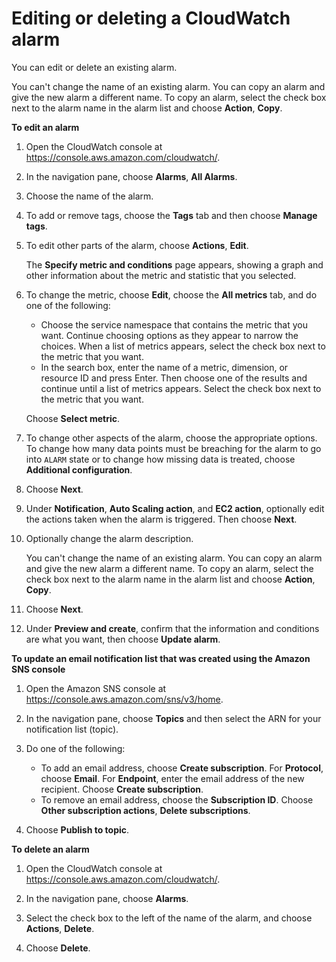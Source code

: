 # Editing or deleting a CloudWatch alarm<a name="Edit-CloudWatch-Alarm"></a>

You can edit or delete an existing alarm\.

You can't change the name of an existing alarm\. You can copy an alarm and give the new alarm a different name\. To copy an alarm, select the check box next to the alarm name in the alarm list and choose **Action**, **Copy**\.

**To edit an alarm**

1. Open the CloudWatch console at [https://console\.aws\.amazon\.com/cloudwatch/](https://console.aws.amazon.com/cloudwatch/)\.

1. In the navigation pane, choose **Alarms**, **All Alarms**\.

1. Choose the name of the alarm\.

1. To add or remove tags, choose the **Tags** tab and then choose **Manage tags**\.

1. To edit other parts of the alarm, choose **Actions**, **Edit**\.

   The **Specify metric and conditions** page appears, showing a graph and other information about the metric and statistic that you selected\.

1. To change the metric, choose **Edit**, choose the **All metrics** tab, and do one of the following:
   + Choose the service namespace that contains the metric that you want\. Continue choosing options as they appear to narrow the choices\. When a list of metrics appears, select the check box next to the metric that you want\.
   + In the search box, enter the name of a metric, dimension, or resource ID and press Enter\. Then choose one of the results and continue until a list of metrics appears\. Select the check box next to the metric that you want\. 

   Choose **Select metric**\.

1. To change other aspects of the alarm, choose the appropriate options\. To change how many data points must be breaching for the alarm to go into `ALARM` state or to change how missing data is treated, choose **Additional configuration**\.

1. Choose **Next**\.

1. Under **Notification**, **Auto Scaling action**, and **EC2 action**, optionally edit the actions taken when the alarm is triggered\. Then choose **Next**\.

1. Optionally change the alarm description\.

   You can't change the name of an existing alarm\. You can copy an alarm and give the new alarm a different name\. To copy an alarm, select the check box next to the alarm name in the alarm list and choose **Action**, **Copy**\.

1. Choose **Next**\.

1. Under **Preview and create**, confirm that the information and conditions are what you want, then choose **Update alarm**\.

**To update an email notification list that was created using the Amazon SNS console**

1. Open the Amazon SNS console at [https://console\.aws\.amazon\.com/sns/v3/home](https://console.aws.amazon.com/sns/v3/home)\.

1. In the navigation pane, choose **Topics** and then select the ARN for your notification list \(topic\)\.

1. Do one of the following:
   + To add an email address, choose **Create subscription**\. For **Protocol**, choose **Email**\. For **Endpoint**, enter the email address of the new recipient\. Choose **Create subscription**\.
   + To remove an email address, choose the **Subscription ID**\. Choose **Other subscription actions**, **Delete subscriptions**\.

1. Choose **Publish to topic**\.

**To delete an alarm**

1. Open the CloudWatch console at [https://console\.aws\.amazon\.com/cloudwatch/](https://console.aws.amazon.com/cloudwatch/)\.

1. In the navigation pane, choose **Alarms**\.

1. Select the check box to the left of the name of the alarm, and choose **Actions**, **Delete**\.

1. Choose **Delete**\.